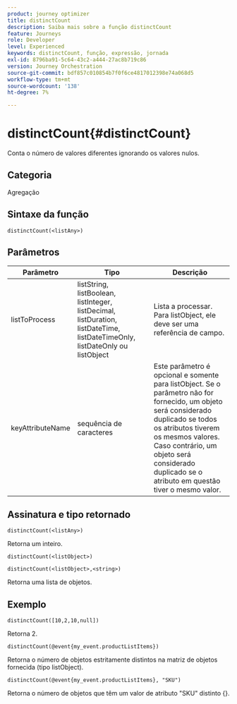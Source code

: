 ```yaml
---
product: journey optimizer
title: distinctCount
description: Saiba mais sobre a função distinctCount
feature: Journeys
role: Developer
level: Experienced
keywords: distinctCount, função, expressão, jornada
exl-id: 8796ba91-5c64-43c2-a444-27ac8b719c86
version: Journey Orchestration
source-git-commit: bdf857c010854b7f0f6ce4817012398e74a068d5
workflow-type: tm+mt
source-wordcount: '138'
ht-degree: 7%

---
```


# distinctCount{#distinctCount}

Conta o número de valores diferentes ignorando os valores nulos.

## Categoria

Agregação

## Sintaxe da função

`distinctCount(<listAny>)`

## Parâmetros

| Parâmetro | Tipo | Descrição |
|-----------|------------------|------------------|
| listToProcess | listString, listBoolean, listInteger, listDecimal, listDuration, listDateTime, listDateTimeOnly, listDateOnly ou listObject | Lista a processar. Para listObject, ele deve ser uma referência de campo. |
| keyAttributeName | sequência de caracteres | Este parâmetro é opcional e somente para listObject. Se o parâmetro não for fornecido, um objeto será considerado duplicado se todos os atributos tiverem os mesmos valores. Caso contrário, um objeto será considerado duplicado se o atributo em questão tiver o mesmo valor. |

## Assinatura e tipo retornado

`distinctCount(<listAny>)`

Retorna um inteiro.

`distinctCount(<listObject>)`

`distinctCount(<listObject>,<string>)`

Retorna uma lista de objetos.


## Exemplo

`distinctCount([10,2,10,null])`

Retorna 2.

`distinctCount(@event{my_event.productListItems})`

Retorna o número de objetos estritamente distintos na matriz de objetos fornecida (tipo listObject).

`distinctCount(@event{my_event.productListItems}, "SKU")`

Retorna o número de objetos que têm um valor de atributo &quot;SKU&quot; distinto {}.
